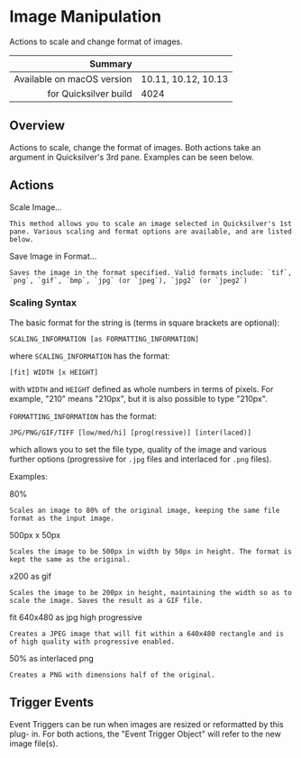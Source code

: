 # Image Manipulation

Actions to scale and change format of images.

 Summary                    | &nbsp; 
---------------------------:|:--------------------
 Available on macOS version | 10.11, 10.12, 10.13
      for Quicksilver build | 4024


## Overview

Actions to scale, change the format of images. Both actions take an argument
in Quicksilver's 3rd pane. Examples can be seen below.

## Actions

Scale Image…

    This method allows you to scale an image selected in Quicksilver's 1st pane. Various scaling and format options are available, and are listed below.
Save Image in Format…

    Saves the image in the format specified. Valid formats include: `tif`, `png`, `gif`, `bmp`, `jpg` (or `jpeg`), `jpg2` (or `jpeg2`)

### Scaling Syntax

The basic format for the string is (terms in square brackets are optional):

    
    
    SCALING_INFORMATION [as FORMATTING_INFORMATION]
    

where `SCALING_INFORMATION` has the format:

    
    
    [fit] WIDTH [x HEIGHT]
    

with `WIDTH` and `HEIGHT` defined as whole numbers in terms of pixels. For
example, "210" means "210px", but it is also possible to type "210px".

`FORMATTING_INFORMATION` has the format:

    
    
    JPG/PNG/GIF/TIFF [low/med/hi] [prog(ressive)] [inter(laced)]
    

which allows you to set the file type, quality of the image and various
further options (progressive for `.jpg` files and interlaced for `.png`
files).

Examples:

80%

    Scales an image to 80% of the original image, keeping the same file format as the input image.
500px x 50px

    Scales the image to be 500px in width by 50px in height. The format is kept the same as the original.
x200 as gif

    Scales the image to be 200px in height, maintaining the width so as to scale the image. Saves the result as a GIF file.
fit 640x480 as jpg high progressive

    Creates a JPEG image that will fit within a 640x480 rectangle and is of high quality with progressive enabled.
50% as interlaced png

    Creates a PNG with dimensions half of the original.

## Trigger Events

Event Triggers can be run when images are resized or reformatted by this plug-
in. For both actions, the "Event Trigger Object" will refer to the new image
file(s).